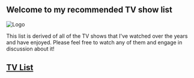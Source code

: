 ## Welcome to my recommended TV show list ##

![Logo](https://raw.githubusercontent.com/MikereDD/FightClub_TV-Movies_List/master/img/fc-256x256.png)

This list is derived of all of the TV shows that I've watched over the years and have enjoyed. Please feel free to watch any of them and engage in discussion about it!

## [TV List](https://github.com/nychitman1/recommended_tv_shows/blob/main/List/TV_List.md)
